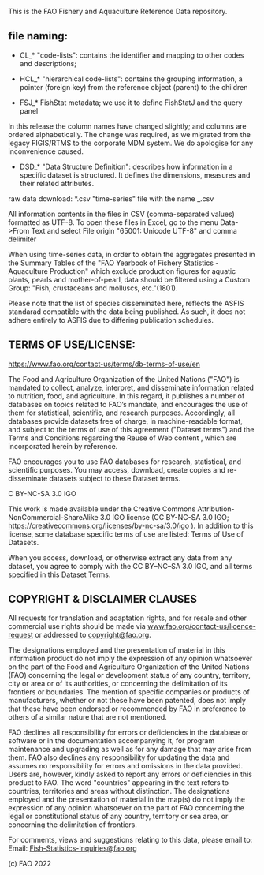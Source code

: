 This is the FAO Fishery and Aquaculture Reference Data repository.


file naming:
-------------

- CL_*   "code-lists": contains the identifier and mapping to other codes and descriptions; 

- HCL_*  "hierarchical code-lists": contains the grouping information, a pointer (foreign key) from the reference object (parent) to the children

- FSJ_*  FishStat metadata; we use it to define FishStatJ and the query panel


In this release the column names have changed slightly; and columns are ordered alphabetically. The change was required, as we migrated from the legacy FIGIS/RTMS to the corporate MDM system. 
We do apologise for any inconvenience caused.

- DSD_* "Data Structure Definition": describes how information in a specific dataset is structured. It defines the dimensions, measures and their related attributes. 


raw data download:
*.csv  "time-series" file with the name <DATASET>_<TIMESERIES>.csv


All information contents in the files in CSV (comma-separated values) formatted as UTF-8. 
To open these files in Excel, go to the menu
Data->From Text and select File origin "65001: Unicode UTF-8" and comma delimiter

When using time-series data, in order to obtain the aggregates presented in the 
Summary Tables of the "FAO Yearbook of Fishery Statistics - Aquaculture Production" which exclude production figures 
for aquatic plants, pearls and mother-of-pearl, data should be filtered using a Custom Group:
"Fish, crustaceans and molluscs, etc."(1801).

Please note that the list of species disseminated here, reflects the ASFIS standarad compatible with the data being published.
As such, it does not adhere entirely to ASFIS due to differing publication schedules.

TERMS OF USE/LICENSE:
--------------------
https://www.fao.org/contact-us/terms/db-terms-of-use/en

The Food and Agriculture Organization of the United Nations ("FAO") is mandated to collect, analyze, interpret, and disseminate information related to nutrition, food, and agriculture.
In this regard, it publishes a number of databases on topics related to FAO’s mandate, and encourages the use of them for statistical, scientific, and research purposes. 
Accordingly, all databases provide datasets free of charge, in machine-readable format, and subject to the terms of use of this agreement ("Dataset terms") and the Terms and Conditions regarding the Reuse of Web content , which are incorporated herein by reference.

FAO encourages you to use FAO databases for research, statistical, and scientific purposes. You may access, download, create copies and re-disseminate datasets subject to these Dataset terms.

C BY-NC-SA 3.0 IGO

This work is made available under the Creative Commons Attribution-NonCommercial-ShareAlike 3.0 IGO license (CC BY-NC-SA 3.0 IGO; https://creativecommons.org/licenses/by-nc-sa/3.0/igo ). In addition to this license, some database specific terms of use are listed: Terms of Use of Datasets.

When you access, download, or otherwise extract any data from any dataset, you agree to comply with the CC BY–NC–SA 3.0 IGO, and all terms specified in this Dataset Terms.

COPYRIGHT & DISCLAIMER CLAUSES
-----------------------------
All requests for translation and adaptation rights, and for resale and other commercial use rights should be made via www.fao.org/contact-us/licence-request or addressed to copyright@fao.org.

The designations employed and the presentation of material in this information product do not imply the expression of any opinion whatsoever on the part of the Food and Agriculture Organization of the United Nations (FAO) concerning the legal or development status of any country, territory, city or area or of its authorities, or concerning the delimitation of its frontiers or boundaries. The mention of specific companies or products of manufacturers, whether or not these have been patented, does not imply that these have been endorsed or recommended by FAO in preference to others of a similar nature that are not mentioned.

FAO declines all responsibility for errors or deficiencies in the database or software or in the documentation accompanying it, for program maintenance and upgrading as well as for any damage that may arise from them. FAO also declines any responsibility for updating the data and assumes no responsibility for errors and omissions in the data provided. Users are, however, kindly asked to report any errors or deficiencies in this product to FAO.
The word "countries" appearing in the text refers to countries, territories and areas without distinction. 
The designations employed and the presentation of material in the map(s) do not imply the expression of any opinion whatsoever on the part of FAO concerning the legal or constitutional status of any country, territory or sea area, or concerning the delimitation of frontiers.

For comments, views and suggestions relating to this data, please email to:
Email: Fish-Statistics-Inquiries@fao.org

(c) FAO 2022
